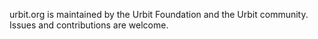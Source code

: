 urbit.org is maintained by the Urbit Foundation and the Urbit community. Issues and contributions are welcome.
